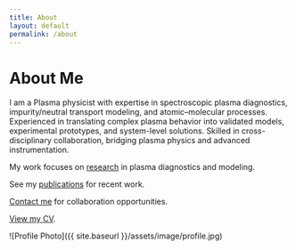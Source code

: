 ```yaml
---
title: About
layout: default
permalink: /about
---
```


# About Me

I am a Plasma physicist with expertise in spectroscopic plasma diagnostics, impurity/neutral transport modeling, and atomic–molecular processes. Experienced in translating complex plasma behavior into validated models, experimental prototypes, and system-level solutions. Skilled in cross-disciplinary collaboration, bridging plasma physics and advanced instrumentation.

My work focuses on <a href="{{ site.baseurl }}/research">research</a> in plasma diagnostics and modeling. 

See my <a href="{{ site.baseurl }}/publications">publications</a> for recent work. 

<a href="{{ site.baseurl }}/contact">Contact me</a> for collaboration opportunities. 

<a href="{{ site.baseurl }}/assets/Nandini_CV_NY_2025ASML.docx" target="_blank">View my CV</a>. 

![Profile Photo]({{ site.baseurl }}/assets/image/profile.jpg)

